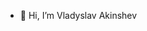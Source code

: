 - 👋 Hi, I’m Vladyslav Akinshev
<!---
vakinshev/vakinshev is a ✨ special ✨ repository because its `README.md` (this file) appears on your GitHub profile.
You can click the Preview link to take a look at your changes.
--->
